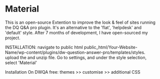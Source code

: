 # Material
This is an open-source Extention to improve the look & feel of sites running the DQ Q&A pro plugin. It's an alternative to the 'flat', 'helpdesk' and 'default' style. After 7 months of development, I have open-sourced my project.<p>
  </p>
  INSTALLATION: navigate to public html public_html/Your-Website-Name/wp-content/plugins/dw-question-answer-pro/templates/styles. upload the and unzip file. Go to settings, and under the style selection, select 'Material' <p> </p>

Installation On DWQA free: themes >> customise >> additional CSS
